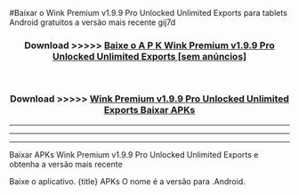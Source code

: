 #Baixar o Wink Premium v1.9.9 Pro Unlocked Unlimited Exports   para tablets Android gratuitos a versão mais recente gij7d


<div align="center">
<h3>Download >>>>> <a href="https://pt-web.web.app/?pt= Wink Premium v1.9.9 Pro Unlocked Unlimited Exports ">Baixe o A P K Wink Premium v1.9.9 Pro Unlocked Unlimited Exports  [sem anúncios]</a></h3><br>

<h3>Download >>>>> <a href="https://pt-web.web.app/?pt= Wink Premium v1.9.9 Pro Unlocked Unlimited Exports ">Wink Premium v1.9.9 Pro Unlocked Unlimited Exports  Baixar APKs</a></h3>
</div>

----------------------------------------------------------

----------------------------------------------------------

----------------------------------------------------------

Baixar APKs Wink Premium v1.9.9 Pro Unlocked Unlimited Exports  e obtenha a versão mais recente

Baixe o aplicativo. {title} APKs O nome é a versão para .Android.


